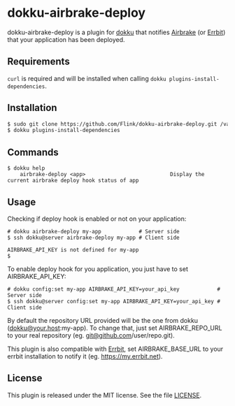 # dokku-airbrake-deploy

dokku-airbrake-deploy is a plugin for [dokku][dokku] that notifies [Airbrake][airbrake] (or [Errbit][errbit]) that your application has been deployed.

## Requirements

`curl` is required and will be installed when calling `dokku plugins-install-dependencies`.

## Installation

```sh
$ sudo git clone https://github.com/Flink/dokku-airbrake-deploy.git /var/lib/dokku/plugins/airbrake-deploy
$ dokku plugins-install-dependencies
```

## Commands

```
$ dokku help
    airbrake-deploy <app>                           Display the current airbrake deploy hook status of app
```

## Usage

Checking if deploy hook is enabled or not on your application:
```
# dokku airbrake-deploy my-app            # Server side
$ ssh dokku@server airbrake-deploy my-app # Client side

AIRBRAKE_API_KEY is not defined for my-app
$
```

To enable deploy hook for you application, you just have to set AIRBRAKE\_API\_KEY:
```
# dokku config:set my-app AIRBRAKE_API_KEY=your_api_key            # Server side
$ ssh dokku@server config:set my-app AIRBRAKE_API_KEY=your_api_key # Client side
```

By default the repository URL provided will be the one from dokku (dokku@your.host:my-app). To change that, just set AIRBRAKE\_REPO\_URL to your real repository (eg. git@github.com/user/repo.git).

This plugin is also compatible with [Errbit][errbit], set AIRBRAKE\_BASE\_URL to your errbit installation to notify it (eg. https://my.errbit.net).

## License

This plugin is released under the MIT license. See the file [LICENSE](LICENSE).

[dokku]: https://github.com/progrium/dokku
[airbrake]: https://airbrake.io
[errbit]: http://errbit.github.io/errbit/
